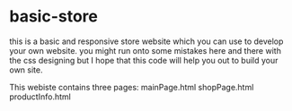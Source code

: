# basic-store
this is a basic and responsive store website which you can use to develop your own website.
you might run onto some mistakes here and there with the css designing but I hope that this code will help you out to build your own site.

This webiste contains three pages:
mainPage.html
shopPage.html
productInfo.html
